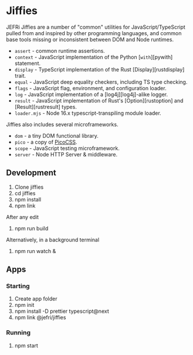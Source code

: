 # Jiffies

JEFRi Jiffies are a number of "common" utilities for JavaScript/TypeScript pulled from and inspired by other programming languages, and common base tools missing or inconsistent between DOM and Node runtimes.

- `assert` - common runtime assertions.
- `context` - JavaScript implementation of the Python [`with`][pywith] statement.
- `display` - TypeScript implementation of the Rust [Display][rustdisplay] trait.
- `equal` - JavaScript deep equality checkers, including TS type checking.
- `flags` - JavaScript flag, environment, and configuration loader.
- `log` - JavaScript implementation of a [log4j][log4j]-alike logger.
- `result` - JavaScript implementation of Rust's [Option][rustoption] and [Result][rustresult] types.
- `loader.mjs` - Node 16.x typescript-transpiling module loader.

Jiffies also includes several microframeworks.

- `dom` - a tiny DOM functional library.
- `pico` - a copy of [PicoCSS](pico.css).
- `scope` - JavaScript testing microframework.
- `server` - Node HTTP Server & middleware.

## Development

1.  Clone jiffies
1.  cd jiffies
1.  npm install
1.  npm link

After any edit

1. npm run build

Alternatively, in a background terminal

1. npm run watch &

## Apps

### Starting

1. Create app folder
1. npm init
1. npm install -D prettier typescript@next
1. npm link @jefri/jiffies

<!--
TODO(Make @jefri/create)

1.  npm init @jefri

*   .gitignore
*   package.json
*   tsconfig.json
*   src/main.ts
*   src/index.html
*   src/app.ts
-->

### Running

1. npm start
